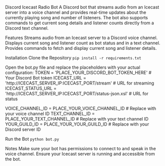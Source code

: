 Discord Icecast Radio Bot
A Discord bot that streams audio from an Icecast server into a voice channel and provides real-time updates about the currently playing song and number of listeners. 
The bot also supports commands to get current song details and listener counts directly from a Discord text channel.

Features
Streams audio from an Icecast server to a Discord voice channel.
Displays current song and listener count as bot status and in a text channel.
Provides commands to fetch and display current song and listener details.

Installation
Clone the Repository
```pip install -r requirements.txt```

Open the bot.py file and replace the placeholders with your actual configuration:
TOKEN = 'PLACE_YOUR_DISCORD_BOT_TOKEN_HERE'  # Your Discord Bot token
ICECAST_URL = 'http://ICECAST_SERVER_IP:ICECAST_PORT/stream'  # URL for streaming
ICECAST_STATUS_URL = 'http://ICECAST_SERVER_IP:ICECAST_PORT/status-json.xsl'  # URL for status

VOICE_CHANNEL_ID = PLACE_YOUR_VOICE_CHANNEL_ID  # Replace with your voice channel ID
TEXT_CHANNEL_ID = PLACE_YOUR_TEXT_CHANNEL_ID  # Replace with your text channel ID
YOUR_GUILD_ID = PLACE_YOUR_YOUR_GUILD_ID    # Replace with your Discord server ID

Run the Bot
```python bot.py```

Notes
Make sure your bot has permissions to connect to and speak in the voice channel.
Ensure your Icecast server is running and accessible from the bot.
